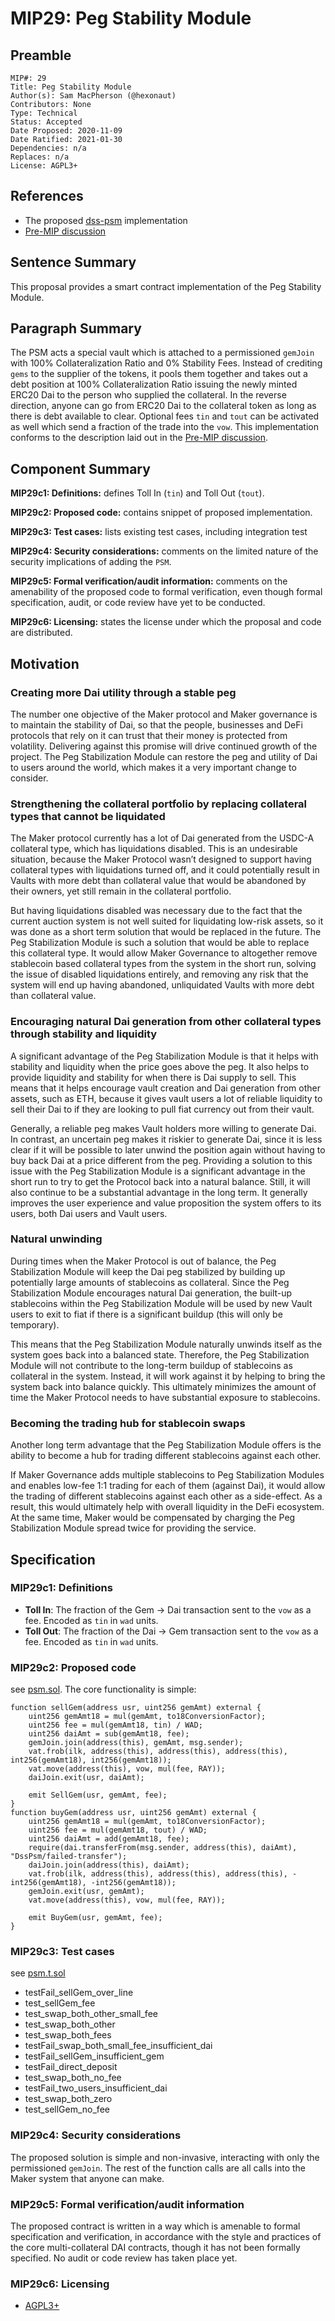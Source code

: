 # MIP29: Peg Stability Module

## Preamble
```
MIP#: 29
Title: Peg Stability Module
Author(s): Sam MacPherson (@hexonaut)
Contributors: None
Type: Technical
Status: Accepted
Date Proposed: 2020-11-09
Date Ratified: 2021-01-30
Dependencies: n/a
Replaces: n/a
License: AGPL3+
```
## References

* The proposed [dss-psm](https://github.com/BellwoodStudios/dss-psm) implementation
* [Pre-MIP discussion](https://forum.makerdao.com/t/peg-stabilization-modules-a-pre-mip-discussion/3045)

## Sentence Summary

This proposal provides a smart contract implementation of the Peg Stability Module.

## Paragraph Summary

The PSM acts a special vault which is attached to a permissioned `gemJoin` with 100% Collateralization Ratio and 0% Stability Fees. Instead of crediting `gems` to the supplier of the tokens, it pools them together and takes out a debt position at 100% Collateralization Ratio issuing the newly minted ERC20 Dai to the person who supplied the collateral. In the reverse direction, anyone can go from ERC20 Dai to the collateral token as long as there is debt available to clear. Optional fees `tin` and `tout` can be activated as well which send a fraction of the trade into the `vow`. This implementation conforms to the description laid out in the [Pre-MIP discussion](https://forum.makerdao.com/t/peg-stabilization-modules-a-pre-mip-discussion/3045).

## Component Summary

**MIP29c1: Definitions:** defines Toll In (`tin`) and Toll Out (`tout`).

**MIP29c2: Proposed code:** contains snippet of proposed implementation.

**MIP29c3: Test cases:** lists existing test cases, including integration test

**MIP29c4: Security considerations:** comments on the limited nature of the security implications of adding the `PSM`.

**MIP29c5: Formal verification/audit information:** comments on the amenability of the proposed code to formal verification, even though formal specification, audit, or code review have yet to be conducted.

**MIP29c6: Licensing:** states the license under which the proposal and code are distributed.

## Motivation

### Creating more Dai utility through a stable peg

The number one objective of the Maker protocol and Maker governance is to maintain the stability of Dai, so that the people, businesses and DeFi protocols that rely on it can trust that their money is protected from volatility. Delivering against this promise will drive continued growth of the project. The Peg Stabilization Module can restore the peg and utility of Dai to users around the world, which makes it a very important change to consider.

### Strengthening the collateral portfolio by replacing collateral types that cannot be liquidated

The Maker protocol currently has a lot of Dai generated from the USDC-A collateral type, which has liquidations disabled. This is an undesirable situation, because the Maker Protocol wasn’t designed to support having collateral types with liquidations turned off, and it could potentially result in Vaults with more debt than collateral value that would be abandoned by their owners, yet still remain in the collateral portfolio.

But having liquidations disabled was necessary due to the fact that the current auction system is not well suited for liquidating low-risk assets, so it was done as a short term solution that would be replaced in the future. The Peg Stabilization Module is such a solution that would be able to replace this collateral type. It would allow Maker Governance to altogether remove stablecoin based collateral types from the system in the short run, solving the issue of disabled liquidations entirely, and removing any risk that the system will end up having abandoned, unliquidated Vaults with more debt than collateral value.

### Encouraging natural Dai generation from other collateral types through stability and liquidity

A significant advantage of the Peg Stabilization Module is that it helps with stability and liquidity when the price goes above the peg. It also helps to provide liquidity and stability for when there is Dai supply to sell. This means that it helps encourage vault creation and Dai generation from other assets, such as ETH, because it gives vault users a lot of reliable liquidity to sell their Dai to if they are looking to pull fiat currency out from their vault.

Generally, a reliable peg makes Vault holders more willing to generate Dai. In contrast, an uncertain peg makes it riskier to generate Dai, since it is less clear if it will be possible to later unwind the position again without having to buy back Dai at a price different from the peg. Providing a solution to this issue with the Peg Stabilization Module is a significant advantage in the short run to try to get the Protocol back into a natural balance. Still, it will also continue to be a substantial advantage in the long term. It generally improves the user experience and value proposition the system offers to its users, both Dai users and Vault users.

### Natural unwinding

During times when the Maker Protocol is out of balance, the Peg Stabilization Module will keep the Dai peg stabilized by building up potentially large amounts of stablecoins as collateral. Since the Peg Stabilization Module encourages natural Dai generation, the built-up stablecoins within the Peg Stabilization Module will be used by new Vault users to exit to fiat if there is a significant buildup (this will only be temporary).

This means that the Peg Stabilization Module naturally unwinds itself as the system goes back into a balanced state. Therefore, the Peg Stabilization Module will not contribute to the long-term buildup of stablecoins as collateral in the system. Instead, it will work against it by helping to bring the system back into balance quickly. This ultimately minimizes the amount of time the Maker Protocol needs to have substantial exposure to stablecoins.

### Becoming the trading hub for stablecoin swaps

Another long term advantage that the Peg Stabilization Module offers is the ability to become a hub for trading different stablecoins against each other.

If Maker Governance adds multiple stablecoins to Peg Stabilization Modules and enables low-fee 1:1 trading for each of them (against Dai), it would allow the trading of different stablecoins against each other as a side-effect. As a result, this would ultimately help with overall liquidity in the DeFi ecosystem. At the same time, Maker would be compensated by charging the Peg Stabilization Module spread twice for providing the service.

## Specification

### MIP29c1: Definitions

- **Toll In**: The fraction of the Gem -> Dai transaction sent to the `vow` as a fee. Encoded as `tin` in `wad` units.
- **Toll Out**: The fraction of the Dai -> Gem transaction sent to the `vow` as a fee. Encoded as `tin` in `wad` units.

### MIP29c2: Proposed code
   see [psm.sol](https://github.com/BellwoodStudios/dss-psm/blob/master/src/psm.sol). The core functionality is simple:

```
function sellGem(address usr, uint256 gemAmt) external {
    uint256 gemAmt18 = mul(gemAmt, to18ConversionFactor);
    uint256 fee = mul(gemAmt18, tin) / WAD;
    uint256 daiAmt = sub(gemAmt18, fee);
    gemJoin.join(address(this), gemAmt, msg.sender);
    vat.frob(ilk, address(this), address(this), address(this), int256(gemAmt18), int256(gemAmt18));
    vat.move(address(this), vow, mul(fee, RAY));
    daiJoin.exit(usr, daiAmt);

    emit SellGem(usr, gemAmt, fee);
}
function buyGem(address usr, uint256 gemAmt) external {
    uint256 gemAmt18 = mul(gemAmt, to18ConversionFactor);
    uint256 fee = mul(gemAmt18, tout) / WAD;
    uint256 daiAmt = add(gemAmt18, fee);
    require(dai.transferFrom(msg.sender, address(this), daiAmt), "DssPsm/failed-transfer");
    daiJoin.join(address(this), daiAmt);
    vat.frob(ilk, address(this), address(this), address(this), -int256(gemAmt18), -int256(gemAmt18));
    gemJoin.exit(usr, gemAmt);
    vat.move(address(this), vow, mul(fee, RAY));

    emit BuyGem(usr, gemAmt, fee);
}
```

### MIP29c3: Test cases

see [psm.t.sol](https://github.com/BellwoodStudios/dss-psm/blob/master/src/psm.t.sol)

- testFail_sellGem_over_line
- test_sellGem_fee
- test_swap_both_other_small_fee
- test_swap_both_other
- test_swap_both_fees
- testFail_swap_both_small_fee_insufficient_dai
- testFail_sellGem_insufficient_gem
- testFail_direct_deposit
- test_swap_both_no_fee
- testFail_two_users_insufficient_dai
- test_swap_both_zero
- test_sellGem_no_fee

### MIP29c4: Security considerations

The proposed solution is simple and non-invasive, interacting with only the permissioned `gemJoin`. The rest of the function calls are all calls into the Maker system that anyone can make.

### MIP29c5: Formal verification/audit information

The proposed contract is written in a way which is amenable to formal specification and verification, in accordance with the style and practices of the core multi-collateral DAI contracts, though it has not been formally specified. No audit or code review has taken place yet.

### MIP29c6: Licensing
   - [AGPL3+](https://www.gnu.org/licenses/agpl-3.0.en.html)
